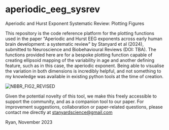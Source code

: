 # aperiodic_eeg_sysrev
Aperiodic and Hurst Exponent Systematic Review: Plotting Figures

This repository is the code reference platform for the plotting functions used in the paper "Aperiodic and Hurst EEG exponents across early human brain development: a systematic review" by Stanyard et al (2024), submitted to Neuroscience and Biobehavioural Reviews (DOI: TBA). The functions provided here are for a bespoke plotting function capable of creating ellipsoid mapping of the variability in age and another defining feature, such as in this case, the aperiodic exponent. Being able to visualise the variation in both dimensions is incredibly helpful, and not something to my knowledge was available in existing python tools at the time of creation. 

![NBBR_FIG2_REVISED](https://github.com/StanyardScience/aperiodic_eeg_sysrev/assets/54684253/e25fe47b-f3f1-4920-ae8b-7fd126f4533a)

Given the potential novelty of this tool, we make this freely accessible to support the community, and as a companion tool to our paper. For improvement suggestions, collaboration or paper-related questions, please contact me directly at stanyardscience@gmail.com

Ryan,
November 2023 
